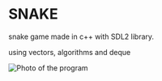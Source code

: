 # SNAKE

snake game made in c++ with SDL2 library. 

using vectors, algorithms and deque 

![Photo of the program](https://prnt.sc/uGL7z1ZiuxSK)
